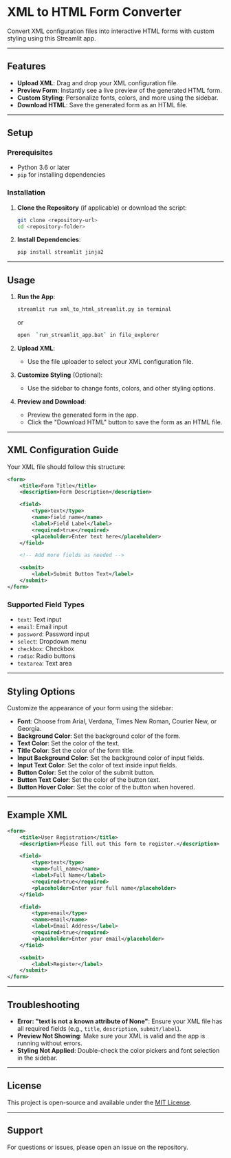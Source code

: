 # XML to HTML Form Converter

Convert XML configuration files into interactive HTML forms with custom styling using this Streamlit app.

---

## Features

- **Upload XML**: Drag and drop your XML configuration file.
- **Preview Form**: Instantly see a live preview of the generated HTML form.
- **Custom Styling**: Personalize fonts, colors, and more using the sidebar.
- **Download HTML**: Save the generated form as an HTML file.

---

## Setup

### Prerequisites

- Python 3.6 or later
- `pip` for installing dependencies

### Installation

1. **Clone the Repository** (if applicable) or download the script:
   ```bash
   git clone <repository-url>
   cd <repository-folder>
   ```

2. **Install Dependencies**:
   ```bash
   pip install streamlit jinja2
   ```

---

## Usage

1. **Run the App**:
   ```bash
   streamlit run xml_to_html_streamlit.py in terminal 
   ```
   or
   ```bash
   open  `run_streamlit_app.bat` in file_explorer
   ```

2. **Upload XML**:
   - Use the file uploader to select your XML configuration file.

3. **Customize Styling** (Optional):
   - Use the sidebar to change fonts, colors, and other styling options.

4. **Preview and Download**:
   - Preview the generated form in the app.
   - Click the "Download HTML" button to save the form as an HTML file.

---

## XML Configuration Guide

Your XML file should follow this structure:

```xml
<form>
    <title>Form Title</title>
    <description>Form Description</description>

    <field>
        <type>text</type>
        <name>field_name</name>
        <label>Field Label</label>
        <required>true</required>
        <placeholder>Enter text here</placeholder>
    </field>

    <!-- Add more fields as needed -->

    <submit>
        <label>Submit Button Text</label>
    </submit>
</form>
```

### Supported Field Types

- `text`: Text input
- `email`: Email input
- `password`: Password input
- `select`: Dropdown menu
- `checkbox`: Checkbox
- `radio`: Radio buttons
- `textarea`: Text area

---

## Styling Options

Customize the appearance of your form using the sidebar:

- **Font**: Choose from Arial, Verdana, Times New Roman, Courier New, or Georgia.
- **Background Color**: Set the background color of the form.
- **Text Color**: Set the color of the text.
- **Title Color**: Set the color of the form title.
- **Input Background Color**: Set the background color of input fields.
- **Input Text Color**: Set the color of text inside input fields.
- **Button Color**: Set the color of the submit button.
- **Button Text Color**: Set the color of the button text.
- **Button Hover Color**: Set the color of the button when hovered.

---

## Example XML

```xml
<form>
    <title>User Registration</title>
    <description>Please fill out this form to register.</description>

    <field>
        <type>text</type>
        <name>full_name</name>
        <label>Full Name</label>
        <required>true</required>
        <placeholder>Enter your full name</placeholder>
    </field>

    <field>
        <type>email</type>
        <name>email</name>
        <label>Email Address</label>
        <required>true</required>
        <placeholder>Enter your email</placeholder>
    </field>

    <submit>
        <label>Register</label>
    </submit>
</form>
```

---

## Troubleshooting

- **Error: "text is not a known attribute of None"**: Ensure your XML file has all required fields (e.g., `title`, `description`, `submit/label`).
- **Preview Not Showing**: Make sure your XML is valid and the app is running without errors.
- **Styling Not Applied**: Double-check the color pickers and font selection in the sidebar.

---

## License

This project is open-source and available under the [MIT License](LICENSE).

---

## Support

For questions or issues, please open an issue on the repository.